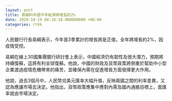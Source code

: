 ```yaml
---
layout: post
title: 易綱料中國今年經濟將增長約2%
date: 2020-10-19 08:10:18.000000000 +08:00
categories: rthk
---
```


人民銀行行長易綱表示，今年首3季累計的增長將是正值，全年將增長約2%，因疫情受控。

易綱在線上30國集團銀行研討會上表示，中國經濟仍有韌性及很大潛力，預期將持續復蘇，這將有利全球復蘇。他說，中國的財政及貨幣政策將側重於幫助中小型企業渡過疫情危機帶來的痛苦，並確保內需在促進增長方面發揮更大作用。

他說，過去3個月中，人民幣兌美元匯率大幅升值，反映兩國之間的利率差異，又認為應讓市場去決定。他指出，貨幣政策應集中應對內需及國內通脹目標上，面匯率就由市場決定。
